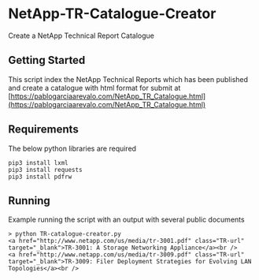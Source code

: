 # NetApp-TR-Catalogue-Creator
Create a NetApp Technical Report Catalogue

## Getting Started

This script index the NetApp Technical Reports which has been published and create a catalogue with html format for submit at [https://pablogarciaarevalo.com/NetApp_TR_Catalogue.html](https://pablogarciaarevalo.com/NetApp_TR_Catalogue.html)

## Requirements

The below python libraries are required

```
pip3 install lxml
pip3 install requests
pip3 install pdfrw
```

## Running

Example running the script with an output with several public documents
```
> python TR-catalogue-creator.py
<a href="http://www.netapp.com/us/media/tr-3001.pdf" class="TR-url" target="_blank">TR-3001: A Storage Networking Appliance</a><br />
<a href="http://www.netapp.com/us/media/tr-3009.pdf" class="TR-url" target="_blank">TR-3009: Filer Deployment Strategies for Evolving LAN Topologies</a><br />
```
